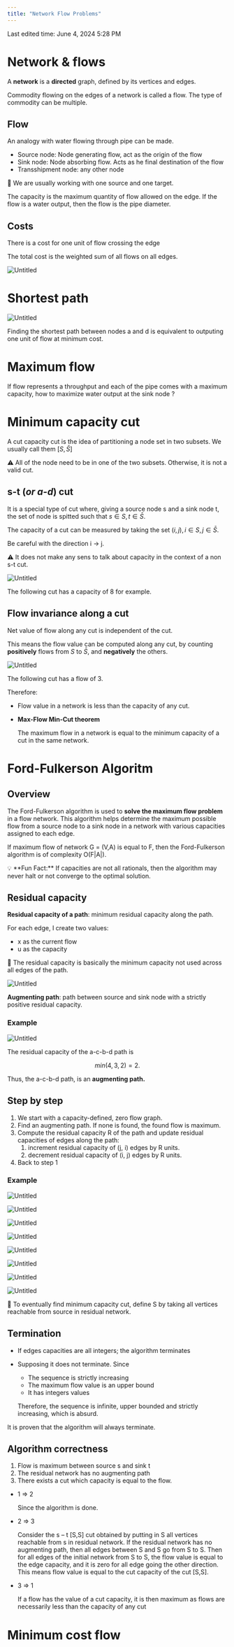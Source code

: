 ```yaml
---
title: "Network Flow Problems"
---
```

Last edited time: June 4, 2024 5:28 PM

# Network & flows

A **network** is a **directed** graph, defined by its vertices and edges.

Commodity flowing on the edges of a network is called a flow. The type of commodity can be multiple.

## Flow

An analogy with water flowing through pipe can be made.

- Source node: Node generating flow, act as the origin of the flow
- Sink node: Node absorbing flow. Acts as he final destination of the flow
- Transshipment node: any other node

<aside>
🧠 We are usually working with one source and one target.

</aside>

The capacity is the maximum quantity of flow allowed on the edge. If the flow is a water output, then the flow is the pipe diameter.

## Costs

There is a  cost for one unit of flow crossing the edge

The total cost is the weighted sum of all flows on all edges.

![Untitled](Network%20Flow%20Problems/Untitled.png)

# Shortest path

![Untitled](Network%20Flow%20Problems/Untitled%201.png)

Finding the shortest path between nodes a and d is equivalent to outputing one unit of flow at minimum cost.

# Maximum flow

If flow represents a throughput and each of the pipe comes with a
maximum capacity, how to maximize water output at the sink node ?

# Minimum capacity cut

A cut capacity cut is the idea of partitioning a node set in two subsets. We usually call them $[ S, \bar{S}]$

<aside>
⚠️ All of the node need to be in one of the two subsets. Otherwise, it is not a valid cut.

</aside>

## s-t (*or a-d*) cut

It is a special type of cut where, giving a source node s and a sink node t, the set of node is spitted such that $s \in S, t \in \bar{S}$.

The capacity of a cut can be measured by taking the set $(i,j), i \in S, j \in \bar{S}.$

Be careful with the direction i → j.

<aside>
⚠️ It does not make any sens to talk about capacity in the context of a non s-t cut.

</aside>

![Untitled](Network%20Flow%20Problems/Untitled%202.png)

The following cut has a capacity of 8 for example.

## Flow invariance along a cut

Net value of flow along any cut is independent of the cut.

This means the flow value can be computed along any cut, by counting **positively** flows from $S$ to $\bar{S}$, and **negatively** the others.

![Untitled](Network%20Flow%20Problems/Untitled%203.png)

The following cut has a flow of 3.

Therefore:

- Flow value in a network is less than the capacity of any cut.
- **Max-Flow Min-Cut theorem**
    
    The maximum flow in a network is equal to the minimum
    capacity of a cut in the same network.
    

# Ford-Fulkerson Algoritm

## Overview

The Ford-Fulkerson algorithm is used to **solve the maximum flow problem** in a flow network. This algorithm helps determine the maximum possible flow from a source node to a sink node in a network with various capacities assigned to each edge.

If maximum flow of network G = (V,A) is equal to F, then the Ford-Fulkerson algorithm is of complexity O(F|A|).

<aside>
💡 **Fun Fact:** If capacities are not all rationals, then the algorithm may never halt or not converge to the optimal solution.

</aside>

## Residual capacity

**Residual capacity of a path**: minimum residual capacity along the path.

For each edge, I create two values:

- x as the current flow
- u as the capacity

<aside>
🧠 The residual capacity is basically the minimum capacity not used across all edges of the path.

</aside>

![Untitled](Network%20Flow%20Problems/Untitled%204.png)

**Augmenting path**: path between source and sink node with a strictly positive residual capacity.

### Example

![Untitled](Network%20Flow%20Problems/Untitled%205.png)

The residual capacity of the a-c-b-d path is

$$
min(4,3,2) = 2.
$$

Thus, the a-c-b-d path, is an **augmenting path.**

## Step by step

1. We start with a capacity-defined, zero flow graph.
2. Find an augmenting path. If none is found, the found flow is maximum.
3. Compute the residual capacity R of the path and update residual capacities of edges along the path:
    1. increment residual capacity of (j, i) edges by R units.
    2. decrement residual capacity of (i, j) edges by R units.
4. Back to step 1

### Example

![Untitled](Network%20Flow%20Problems/Untitled%206.png)

![Untitled](Network%20Flow%20Problems/Untitled%207.png)

![Untitled](Network%20Flow%20Problems/Untitled%208.png)

![Untitled](Network%20Flow%20Problems/Untitled%209.png)

![Untitled](Network%20Flow%20Problems/Untitled%2010.png)

![Untitled](Network%20Flow%20Problems/Untitled%2011.png)

![Untitled](Network%20Flow%20Problems/Untitled%2012.png)

![Untitled](Network%20Flow%20Problems/Untitled%2013.png)

<aside>
🧠 To eventually find minimum capacity cut, define S by taking all vertices reachable from source in residual network.

</aside>

## Termination

- If edges capacities are all integers; the algorithm terminates
- Supposing it does not terminate. Since
    - The sequence is strictly increasing
    - The maximum flow value is an upper bound
    - It has integers values
    
    Therefore, the sequence is infinite, upper bounded and strictly increasing, which is absurd.
    

It is proven that the algorithm will always terminate.

## Algorithm correctness

1. Flow is maximum between source s and sink t
2. The residual network has no augmenting path
3. There exists a cut which capacity is equal to the flow.

- 1 ⇒ 2
    
    Since the algorithm is done.
    
- 2 ⇒ 3
    
    Consider the s – t [S,S] cut obtained by putting in S all vertices reachable from
    s in residual network. If the residual network has no augmenting path, then all edges
    between S and S go from S to S.
    Then for all edges of the initial network from S to S, the flow value is equal to the edge
    capacity, and it is zero for all edge going the other direction. This means flow value is
    equal to the cut capacity of the cut [S,S].
    
- 3 ⇒ 1
    
    If a flow has the value of a cut capacity, it is then maximum as flows are necessarily less than the capacity of any cut
    

# Minimum cost flow
